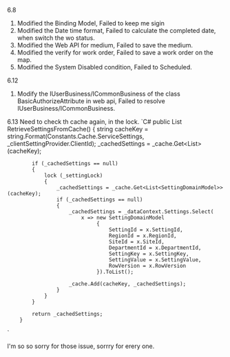 6.8
1. Modified the Binding Model, Failed to keep me sigin
2. Modified the Date time format, Failed to calculate the completed  date, when switch the wo status.
3. Modified the Web API for medium, Failed to save the medium.
4. Modified the verify for work order, Failed to save a work order on the map.
5. Modified the System Disabled condition, Failed to Scheduled.

6.12
1. Modify the IUserBusiness/ICommonBusiness of the class BasicAuthorizeAttribute in web api, Failed to resolve IUserBusiness/ICommonBusiness.

6.13
Need to check th cache again, in the lock.
`C#
public List<SettingDomainModel> RetrieveSettingsFromCache()
        {
            string cacheKey = string.Format(Constants.Cache.ServiceSettings, _clientSettingProvider.ClientId);
            _cachedSettings = _cache.Get<List<SettingDomainModel>>(cacheKey);

            if (_cachedSettings == null)
            {
                lock (_settingLock)
                {
                    _cachedSettings = _cache.Get<List<SettingDomainModel>>(cacheKey);
                    if (_cachedSettings == null)
                    {
                        _cachedSettings = _dataContext.Settings.Select(
                            x => new SettingDomainModel
                                 {
                                     SettingId = x.SettingId,
                                     RegionId = x.RegionId,
                                     SiteId = x.SiteId,
                                     DepartmentId = x.DepartmentId,
                                     SettingKey = x.SettingKey,
                                     SettingValue = x.SettingValue,
                                     RowVersion = x.RowVersion
                                 }).ToList();

                        _cache.Add(cacheKey, _cachedSettings);
                    }
                }
            }

            return _cachedSettings;
        }
`

I'm so so sorry for those issue, sorrry for erery one.
